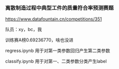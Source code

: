 ### 离散制造过程中典型工件的质量符合率预测赛题

https://www.datafountain.cn/competitions/351

队员：xy，bc，我

训练赛A榜0.69236770，啥也没进

regress.ipynb 用于对第一类参数回归产生第二类参数

classify.ipynb 用于对第一、二类参数分类产生label
